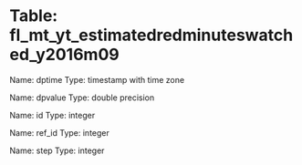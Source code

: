 Table: fl_mt_yt_estimatedredminuteswatched_y2016m09
===================================================

Name: dptime
Type: timestamp with time zone

Name: dpvalue
Type: double precision

Name: id
Type: integer

Name: ref_id
Type: integer

Name: step
Type: integer

